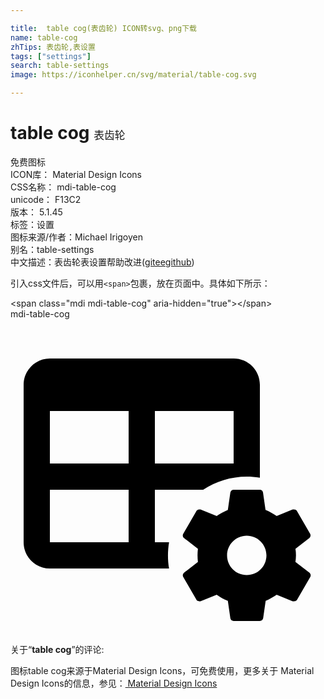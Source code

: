 ```yaml
---

title:  table cog(表齿轮) ICON转svg、png下载
name: table-cog
zhTips: 表齿轮,表设置
tags: ["settings"]
search: table-settings
image: https://iconhelper.cn/svg/material/table-cog.svg

---
```


# table cog  <small style="font-size: 60%;font-weight: 100">表齿轮</small>


<div class="detail-page">
<p>
<span><span class="badge-success badge">免费图标</span> </span>
<br/>
<span>
ICON库：
<span class="badge-secondary badge">Material Design Icons</span> 
</span>
<br/>
<span>
CSS名称：
<span class="badge-secondary badge">mdi-table-cog</span> 
</span>
<br/>
<span>
unicode：
<span class="badge-secondary badge">F13C2</span> 
<copy-btn content='F13C2' btn-title=""></copy-btn>
<copy-btn :content='String.fromCodePoint(parseInt("F13C2", 16))' btn-title="复制U"></copy-btn>
</span>
<br/>
<span>
版本：
<span class="badge-secondary badge">5.1.45</span> 
</span><br/><span>标签：<span class="badge-light badge"><router-link to="/tags/settings.html">设置</router-link></span></span>
<br/>
<span>图标来源/作者：<span class="badge-light badge">Michael Irigoyen</span></span> 
<br/>
<span>别名：<span class="badge-light badge">table-settings</span></span><br/><span class="zh-detail">中文描述：<span class="badge-primary badge">表齿轮</span><span class="badge-primary badge">表设置</span><span class="help-link"><span>帮助改进</span>(<a href="https://gitee.com/liuwave/icon-helper/edit/master/json/material/table-cog.json" target="_blank" rel="noopener noreferrer">gitee</a><a href="https://github.com/liuwave/icon-helper/edit/master/json/material/table-cog.json" target="_blank" rel="noopener noreferrer">github</a></span>)</span><br/>
</p>
</div>
<div class="alert alert-dark">
  <i class="mdi mdi-table-cog mdi-48px"></i>
  <i class="mdi mdi-table-cog mdi-36px"></i>
  <i class="mdi mdi-table-cog mdi-24px"></i>
  <i class="mdi mdi-table-cog mdi-18px"></i>
</div>
<div>
  <p>引入css文件后，可以用<code>&lt;span&gt;</code>包裹，放在页面中。具体如下所示：    
  </p>
  <div class="alert alert-primary" style="font-size: 14px">
    &lt;span class="mdi mdi-table-cog" aria-hidden="true"&gt;&lt;/span&gt;
    <copy-btn content='<span class="mdi mdi-table-cog" aria-hidden="true"></span>'></copy-btn>
  </div>
  <div class="alert alert-secondary">
    <i class="mdi mdi-table-cog"
    style="font-size: 24px"
    aria-hidden="true"></i> mdi-table-cog
    <copy-btn content="mdi-table-cog" btn-title="复制图标名称"></copy-btn>
  </div>
</div>
<div id="svg" class="svg-wrap">
<svg xmlns="http://www.w3.org/2000/svg" viewBox="0 0 24 24"><path d="M3 3H17C18.11 3 19 3.9 19 5V12.08C17.45 11.82 15.92 12.18 14.68 13H11V17H12.08C11.97 17.68 11.97 18.35 12.08 19H3C1.9 19 1 18.11 1 17V5C1 3.9 1.9 3 3 3M3 7V11H9V7H3M11 7V11H17V7H11M3 13V17H9V13H3M22.78 19.32L21.71 18.5C21.73 18.33 21.75 18.17 21.75 18S21.74 17.67 21.71 17.5L22.77 16.68C22.86 16.6 22.89 16.47 22.83 16.36L21.83 14.63C21.77 14.5 21.64 14.5 21.5 14.5L20.28 15C20 14.82 19.74 14.65 19.43 14.53L19.24 13.21C19.23 13.09 19.12 13 19 13H17C16.88 13 16.77 13.09 16.75 13.21L16.56 14.53C16.26 14.66 15.97 14.82 15.71 15L14.47 14.5C14.36 14.5 14.23 14.5 14.16 14.63L13.16 16.36C13.1 16.47 13.12 16.6 13.22 16.68L14.28 17.5C14.26 17.67 14.25 17.83 14.25 18S14.26 18.33 14.28 18.5L13.22 19.32C13.13 19.4 13.1 19.53 13.16 19.64L14.16 21.37C14.22 21.5 14.35 21.5 14.47 21.5L15.71 21C15.97 21.18 16.25 21.35 16.56 21.47L16.75 22.79C16.77 22.91 16.87 23 17 23H19C19.12 23 19.23 22.91 19.25 22.79L19.44 21.47C19.74 21.34 20 21.18 20.28 21L21.5 21.5C21.64 21.5 21.77 21.5 21.84 21.37L22.84 19.64C22.9 19.53 22.87 19.4 22.78 19.32M18 19.5C17.17 19.5 16.5 18.83 16.5 18S17.18 16.5 18 16.5 19.5 17.17 19.5 18 18.84 19.5 18 19.5Z" /></svg>
</div>
<detail full-name='mdi-table-cog'></detail>
<div class="icon-detail__container">
<p>关于“<b>table cog</b>”的评论:</p>
</div>
<Vssue title="关于“table cog”的评论" />    
<div><p>图标table cog来源于Material Design Icons，可免费使用，更多关于 Material Design Icons的信息，参见：<a target="_blank" href="https://iconhelper.cn/material.html"> Material Design Icons</a>
</p></div>
